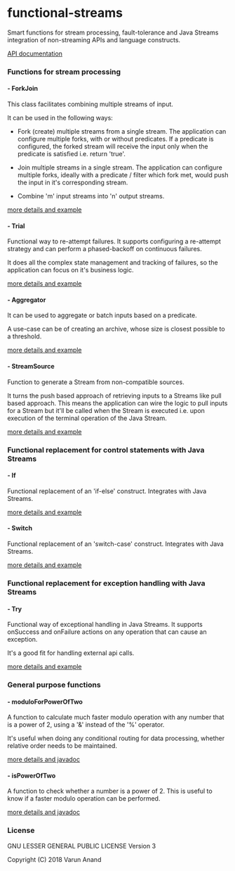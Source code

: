 # functional-streams

Smart functions for stream processing, fault-tolerance and Java Streams integration of non-streaming APIs and language constructs.

[API documentation](https://littlesaints.gitlab.io/functional-streams/api/)

### Functions for stream processing

#### - ForkJoin
This class facilitates combining multiple streams of input.

It can be used in the following ways:
 
- Fork (create) multiple streams from a single stream.
  The application can configure multiple forks, with or without predicates.
  If a predicate is configured, the forked stream will receive the input only when the predicate is satisfied i.e. return 'true'.

- Join multiple streams in a single stream.
  The application can configure multiple forks, ideally with a predicate / filter which fork met, would push the input in it's corresponding stream.

- Combine 'm' input streams into 'n' output streams.
 
[more details and example](https://littlesaints.gitlab.io/functional-streams/api/com/littlesaints/protean/functions/streams/ForkJoin.html)

#### - Trial
Functional way to re-attempt failures. It supports configuring a re-attempt strategy and can perform a phased-backoff on continuous failures. 

It does all the complex state management and tracking of failures, so the application can focus on it's business logic.

[more details and example](https://littlesaints.gitlab.io/functional-streams/api/com/littlesaints/protean/functions/trial/Trial.html)

#### - Aggregator
It can be used to aggregate or batch inputs based on a predicate.

A use-case can be of creating an archive, whose size is closest possible to a threshold.

[more details and example](https://littlesaints.gitlab.io/functional-streams/api/com/littlesaints/protean/functions/streams/Aggregator.html)

#### - StreamSource
Function to generate a Stream from non-compatible sources. 

It turns the push based approach of retrieving inputs to a Streams like pull based approach. 
This means the application can wire the logic to pull inputs for a Stream but it'll be called when the Stream is executed i.e. upon execution of the terminal operation of the Java Stream.

[more details and example](https://littlesaints.gitlab.io/functional-streams/api/com/littlesaints/protean/functions/streams/StreamSource.html)

### Functional replacement for control statements with Java Streams

#### - If
Functional replacement of an 'if-else' construct. Integrates with Java Streams.

[more details and example](https://littlesaints.gitlab.io/functional-streams/api/com/littlesaints/protean/functions/streams/If.html)

#### - Switch
Functional replacement of an 'switch-case' construct. Integrates with Java Streams.

[more details and example](https://littlesaints.gitlab.io/functional-streams/api/com/littlesaints/protean/functions/streams/Switch.html)

### Functional replacement for exception handling with Java Streams

#### - Try
Functional way of exceptional handling in Java Streams. It supports onSuccess and onFailure actions on any
operation that can cause an exception. 

It's a good fit for handling external api calls.

[more details and example](https://littlesaints.gitlab.io/functional-streams/api/com/littlesaints/protean/functions/streams/Try.html)

### General purpose functions

#### - moduloForPowerOfTwo
A function to calculate much faster modulo operation with any number that is a power of 2, using a '&' instead of the '%' operator.

It's useful when doing any conditional routing for data processing, whether relative order needs to be maintained.

[more details and javadoc](https://littlesaints.gitlab.io/functional-streams/api/com/littlesaints/protean/functions/maths/Mathematician.html#field.summary)

#### - isPowerOfTwo
A function to check whether a number is a power of 2. This is useful to know if a faster modulo operation can be performed. 

[more details and javadoc](https://littlesaints.gitlab.io/functional-streams/api/com/littlesaints/protean/functions/maths/Mathematician.html#field.summary)

### License
GNU LESSER GENERAL PUBLIC LICENSE Version 3

Copyright (C) 2018  Varun Anand
